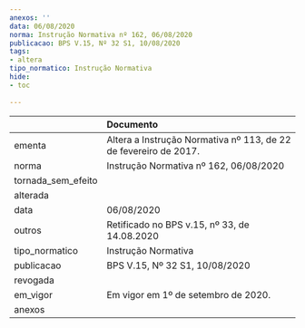 ```yaml
---
anexos: ''
data: 06/08/2020
norma: Instrução Normativa nº 162, 06/08/2020
publicacao: BPS V.15, Nº 32 S1, 10/08/2020
tags:
- altera
tipo_normatico: Instrução Normativa
hide: 
- toc 
 
---
```


|                    | Documento                                                        |
|:-------------------|:-----------------------------------------------------------------|
| ementa             | Altera a Instrução Normativa nº 113, de 22 de fevereiro de 2017. |
| norma              | Instrução Normativa nº 162, 06/08/2020                           |
| tornada_sem_efeito |                                                                  |
| alterada           |                                                                  |
| data               | 06/08/2020                                                       |
| outros             | Retificado no BPS v.15, nº 33, de 14.08.2020                     |
| tipo_normatico     | Instrução Normativa                                              |
| publicacao         | BPS V.15, Nº 32 S1, 10/08/2020                                   |
| revogada           |                                                                  |
| em_vigor           | Em vigor em 1º de setembro de 2020.                              |
| anexos             |                                                                  |